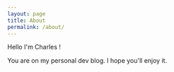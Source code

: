 ```yaml
---
layout: page
title: About
permalink: /about/
---
```


Hello I'm Charles !

You are on my personal dev blog. I hope you'll enjoy it.
